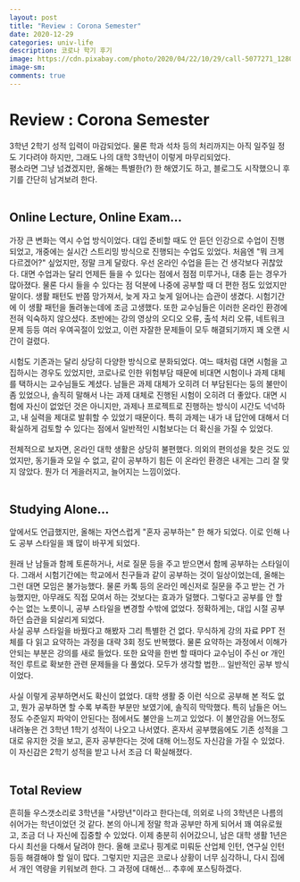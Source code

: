 ```yaml
---
layout: post
title: "Review : Corona Semester"
date: 2020-12-29
categories: univ-life
description: 코로나 학기 후기
image: https://cdn.pixabay.com/photo/2020/04/22/10/29/call-5077271_1280.jpg
image-sm:
comments: true
---
```


# Review : Corona Semester
3학년 2학기 성적 입력이 마감되었다. 물론 학과 석차 등의 처리까지는 아직 일주일 정도 기다려야 하지만, 그래도 나의 대학 3학년이 이렇게 마무리되었다.<br>
평소라면 그냥 넘겼겠지만, 올해는 특별한(?) 한 해였기도 하고, 블로그도 시작했으니 후기를 간단히 남겨보려 한다.<br>
<br>

## Online Lecture, Online Exam...
가장 큰 변화는 역시 수업 방식이었다. 대입 준비할 때도 안 듣던 인강으로 수업이 진행되었고, 개중에는 실시간 스트리밍 방식으로 진행되는 수업도 있었다. 처음엔 "뭐 크게 다르겠어?" 싶었지만, 정말 크게 달랐다. 우선 온라인 수업을 듣는 건 생각보다 귀찮았다. 대면 수업과는 달리 언제든 들을 수 있다는 점에서 점점 미루거나, 대충 듣는 경우가 많아졌다. 물론 다시 들을 수 있다는 점 덕분에 나중에 공부할 때 더 편한 점도 있었지만 말이다. 생활 패턴도 반쯤 망가져서, 늦게 자고 늦게 일어나는 습관이 생겼다. 시험기간에 이 생활 패턴을 돌려놓는데에 조금 고생했다. 또한 교수님들은 이러한 온라인 환경에 전혀 익숙하지 않으셨다. 초반에는 강의 영상의 오디오 오류, 출석 처리 오류, 네트워크 문제 등등 여러 우여곡절이 있었고, 이런 자잘한 문제들이 모두 해결되기까지 꽤 오랜 시간이 걸렸다.<br>
<br>
시험도 기존과는 달리 상당히 다양한 방식으로 분화되었다. 여느 때처럼 대면 시험을 고집하시는 경우도 있었지만, 코로나로 인한 위험부담 때문에 비대면 시험이나 과제 대체를 택하시는 교수님들도 계셨다. 남들은 과제 대체가 오히려 더 부담된다는 둥의 불만이 좀 있었으나, 솔직히 말해서 나는 과제 대체로 진행된 시험이 오히려 더 좋았다. 대면 시험에 자신이 없었던 것은 아니지만, 과제나 프로젝트로 진행하는 방식이 시간도 넉넉하고, 내 실력을 제대로 발휘할 수 있었기 때문이다. 특히 과제는 내가 내 답안에 대해서 더 확실하게 검토할 수 있다는 점에서 일반적인 시험보다는 더 확신을 가질 수 있었다.<br>
<br>
전체적으로 보자면, 온라인 대학 생활은 상당히 불편했다. 의외의 편의성을 찾은 것도 있었지만, 동기들과 모일 수 없고, 같이 공부하기 힘든 이 온라인 환경은 내게는 그리 잘 맞지 않았다. 뭔가 더 게을러지고, 늘어지는 느낌이었다.<br>
<br>

## Studying Alone...
앞에서도 언급했지만, 올해는 자연스럽게 "혼자 공부하는" 한 해가 되었다. 이로 인해 나도 공부 스타일을 꽤 많이 바꾸게 되었다.<br>
<br>
원래 난 남들과 함께 토론하거나, 서로 질문 등을 주고 받으면서 함께 공부하는 스타일이다. 그래서 시험기간에는 학교에서 친구들과 같이 공부하는 것이 일상이었는데, 올해는 그런 대면 모임은 불가능했다. 물론 카톡 등의 온라인 메신저로 질문을 주고 받는 건 가능했지만, 아무래도 직접 모여서 하는 것보다는 효과가 덜했다. 그렇다고 공부를 안 할 수는 없는 노릇이니, 공부 스타일을 변경할 수밖에 없었다. 정확하게는, 대입 시절 공부하던 습관을 되살리게 되었다.
<br>
사실 공부 스타일을 바꿨다고 해봤자 그리 특별한 건 없다. 무식하게 강의 자료 PPT 전체를 다 읽고 요약하는 과정을 대략 3회 정도 반복했다. 물론 요약하는 과정에서 이해가 안되는 부분은 강의를 새로 들었다. 또한 요약을 한번 할 때마다 교수님이 주신 or 개인적인 루트로 확보한 관련 문제들을 다 풀었다. 모두가 생각할 법한... 일반적인 공부 방식이었다.<br>
<br>
사실 이렇게 공부하면서도 확신이 없었다. 대학 생활 중 이런 식으로 공부해 본 적도 없고, 뭔가 공부하면 할 수록 부족한 부분만 보였기에, 솔직히 막막했다. 특히 남들은 어느 정도 수준일지 파악이 안된다는 점에서도 불안을 느끼고 있었다. 이 불안감을 어느정도 내려놓은 건 3학년 1학기 성적이 나오고 나서였다. 혼자서 공부했음에도 기존 성적을 그대로 유지한 것을 보고, 혼자 공부한다는 것에 대해 어느정도 자신감을 가질 수 있었다. 이 자신감은 2학기 성적을 받고 나서 조금 더 확실해졌다.<br>
<br>

## Total Review
흔히들 우스갯소리로 3학년을 "사망년"이라고 한다는데, 의외로 나의 3학년은 나름의 쉬어가는 학년이었던 것 같다. 본의 아니게 정말 학과 공부만 하게 되어서 꽤 여유로웠고, 조금 더 나 자신에 집중할 수 있었다. 이제 충분히 쉬어갔으니, 남은 대학 생활 1년은 다시 최선을 다해서 달려야 한다. 올해 코로나 핑계로 미뤄둔 산업체 인턴, 연구실 인턴 등등 해결해야 할 일이 많다. 그렇지만 지금은 코로나 상황이 너무 심각하니, 다시 집에서 개인 역량을 키워보려 한다. 그 과정에 대해선... 추후에 포스팅하겠다. 

